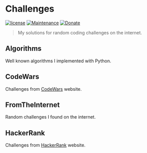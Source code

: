 # Challenges

[![license][license-image]][license-url] [![Maintenance][maintenance-image]][maintenance-url] [![Donate][donate-image]][donate-url]

> My solutions for random coding challenges on the internet.

## Algorithms

Well known algorithms I implemented with Python. 

## CodeWars

Challenges from [CodeWars](https://www.codewars.com) website.

## FromTheInternet

Random challenges I found on the internet.

## HackerRank

Challenges from [HackerRank](https://www.hackerrank.com/) website.


[license-image]: https://img.shields.io/badge/license-ISC-blue.svg
[license-url]: https://github.com/nirgn975/Challenges/blob/master/LICENSE
[maintenance-image]: https://img.shields.io/maintenance/yes/2017.svg
[maintenance-url]: https://github.com/nirgn975
[donate-image]: https://img.shields.io/badge/PayPal-Donate-lightgrey.svg
[donate-url]: https://www.paypal.me/nirgn/2
